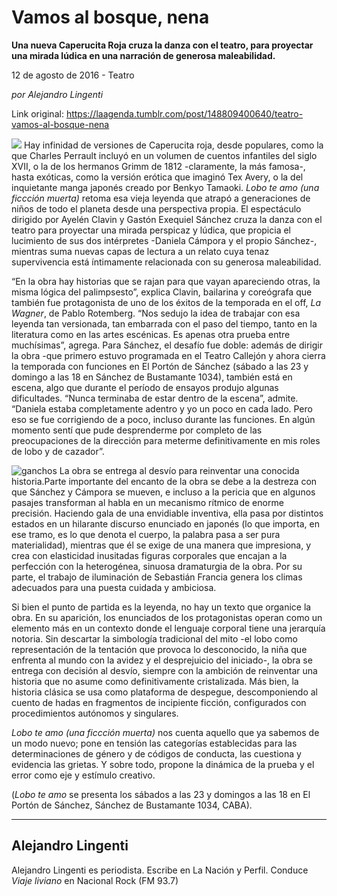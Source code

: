 # Vamos al bosque, nena

**Una nueva Caperucita Roja cruza la danza con el teatro, para proyectar una mirada lúdica en una narración de generosa maleabilidad.**

12 de agosto de 2016 - Teatro

_por Alejandro Lingenti_

Link original: https://laagenda.tumblr.com/post/148809400640/teatro-vamos-al-bosque-nena

![](https://64.media.tumblr.com/f7512efe00c93f2ba1d7d681be117567/tumblr_inline_pk0lgm4FI81t6q87u_500.jpg)
Hay infinidad de versiones de Caperucita roja, desde populares, como la que Charles Perrault incluyó en un volumen de cuentos infantiles del siglo XVII, o la de los hermanos Grimm de 1812 -claramente, la más famosa-, hasta exóticas, como la versión erótica que imaginó Tex Avery, o la del inquietante manga japonés creado por Benkyo Tamaoki. *Lobo te amo (una ficcción muerta)* retoma esa vieja leyenda que atrapó a generaciones de niños de todo el planeta desde una perspectiva propia. El espectáculo dirigido por Ayelén Clavin y Gastón Exequiel Sánchez cruza la danza con el teatro para proyectar una mirada perspicaz y lúdica, que propicia el lucimiento de sus dos intérpretes -Daniela Cámpora y el propio Sánchez-, mientras suma nuevas capas de lectura a un relato cuya tenaz supervivencia está íntimamente relacionada con su generosa maleabilidad. 

“En la obra hay historias que se rajan para que vayan apareciendo otras, la misma lógica del palimpsesto”, explica Clavin, bailarina y coreógrafa que también fue protagonista de uno de los éxitos de la temporada en el off, *La Wagner*, de Pablo Rotemberg. “Nos sedujo la idea de trabajar con esa leyenda tan versionada, tan embarrada con el paso del tiempo, tanto en la literatura como en las artes escénicas. Es apenas otra prueba entre muchísimas”, agrega. Para Sánchez, el desafío fue doble: además de dirigir la obra -que primero estuvo programada en el Teatro Callejón y ahora cierra la temporada con funciones en El Portón de Sánchez (sábado a las 23 y domingo a las 18 en Sánchez de Bustamante 1034), también está en escena, algo que durante el período de ensayos produjo algunas dificultades. “Nunca terminaba de estar dentro de la escena”, admite. “Daniela estaba completamente adentro y yo un poco en cada lado. Pero eso se fue corrigiendo de a poco, incluso durante las funciones. En algún momento sentí que pude desprenderme por completo de las preocupaciones de la dirección para meterme definitivamente en mis roles de lobo y de cazador”. 

![ganchos](https://64.media.tumblr.com/38d1585e68e4605328653b77425f9795/tumblr_inline_pk0lgn5wdZ1t6q87u_500.jpg) La obra se entrega al desvío para reinventar una conocida historia.Parte importante del encanto de la obra se debe a la destreza con que Sánchez y Cámpora se mueven, e incluso a la pericia que en algunos pasajes transforman al habla en un mecanismo rítmico de enorme precisión. Haciendo gala de una envidiable inventiva, ella pasa por distintos estados en un hilarante discurso enunciado en japonés (lo que importa, en ese tramo, es lo que denota el cuerpo, la palabra pasa a ser pura materialidad), mientras que él se exige de una manera que impresiona, y crea con elasticidad inusitadas figuras corporales que encajan a la perfección con la heterogénea, sinuosa dramaturgia de la obra. Por su parte, el trabajo de iluminación de Sebastián Francia genera los climas adecuados para una puesta cuidada y ambiciosa. 

Si bien el punto de partida es la leyenda, no hay un texto que organice la obra. En su aparición, los enunciados de los protagonistas operan como un elemento más en un contexto donde el lenguaje corporal tiene una jerarquía notoria. Sin descartar la simbología tradicional del mito -el lobo como representación de la tentación que provoca lo desconocido, la niña que enfrenta al mundo con la avidez y el desprejuicio del iniciado-, la obra se entrega con decisión al desvío, siempre con la ambición de reinventar una historia que no asume como definitivamente cristalizada. Más bien, la historia clásica se usa como plataforma de despegue, descomponiendo al cuento de hadas en fragmentos de incipiente ficción, configurados con procedimientos autónomos y singulares.

*Lobo te amo (una ficcción muerta)* nos cuenta aquello que ya sabemos de un modo nuevo; pone en tensión las categorías establecidas para las determinaciones de género y de códigos de conducta, las cuestiona y evidencia las grietas. Y sobre todo, propone la dinámica de la prueba y el error como eje y estímulo creativo. 

(*Lobo te amo* se presenta los sábados a las 23 y domingos a las 18 en El Portón de Sánchez, Sánchez de Bustamante 1034, CABA).

  




---

Alejandro Lingenti
------------------

 Alejandro Lingenti es periodista. Escribe en La Nación y Perfil. Conduce *Viaje liviano* en Nacional Rock (FM 93.7) 

